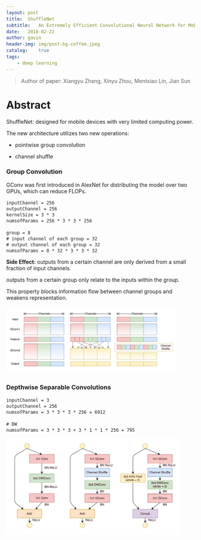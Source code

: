 ```yaml
---
layout: post
title:  ShuffleNet
subtitle:   An Extremely Efficient Convolutional Neural Network for Mobile Devices
date:   2018-02-22
author: gavin
header-img: img/post-bg-coffee.jpeg
catalog:    true
tags:
    - deep learning
---
```


> Author of paper: Xiangyu Zhang, Xinyu Zhou, Mentxiao Lin, Jian Sun

# Abstract

ShuffleNet: designed for mobile devices with very limited computing power.

The new architecture utilizes two new operations:

- pointwise group convolution

- channel shuffle

### Group Convolution

GConv was first introduced in AlexNet for distributing the model over two GPUs, which can reduce FLOPs.

```
inputChannel = 256
outputChannel = 256
kernelSize = 3 * 3
numsofParams = 256 * 3 * 3 * 256

group = 8
# input channel of each group = 32
# output channel of each group = 32
numsofParams = 8 * 32 * 3 * 3 * 32
```
**Side Effect:** outputs from a certain channel are only derived from a small fraction of input channels.

outputs from a certain group only relate to the inputs within the group.

This property blocks information flow between channel groups and weakens representation.

![avatar](/img/ShuffleNet/GConv.png)

### Depthwise Separable Convolutions

```
inputChannel = 3
outputChannel = 256
numsofParams = 3 * 3 * 3 * 256 = 6912

# DW
numsofParams = 3 * 3 * 3 + 3 * 1 * 1 * 256 = 795
```
![avatar](/img/ShuffleNet/ShuffleNetUnit.png)





